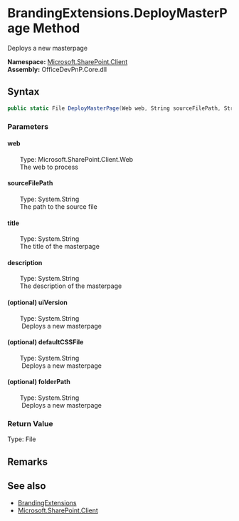 # BrandingExtensions.DeployMasterPage Method  
 Deploys a new masterpage   

**Namespace:** [Microsoft.SharePoint.Client](Microsoft.SharePoint.Client.md)  
**Assembly:** OfficeDevPnP.Core.dll  
## Syntax
```C#
public static File DeployMasterPage(Web web, String sourceFilePath, String title, String description, String uiVersion, String defaultCSSFile, String folderPath)
```
### Parameters
#### web  
&emsp;&emsp;Type: Microsoft.SharePoint.Client.Web  
&emsp;&emsp;The web to process  

  

#### sourceFilePath  
&emsp;&emsp;Type: System.String  
&emsp;&emsp;The path to the source file  

  

#### title  
&emsp;&emsp;Type: System.String  
&emsp;&emsp;The title of the masterpage  

  

#### description  
&emsp;&emsp;Type: System.String  
&emsp;&emsp;The description of the masterpage  

  

#### (optional) uiVersion  
&emsp;&emsp;Type: System.String  
&emsp;&emsp; Deploys a new masterpage   

  

#### (optional) defaultCSSFile  
&emsp;&emsp;Type: System.String  
&emsp;&emsp; Deploys a new masterpage   

  

#### (optional) folderPath  
&emsp;&emsp;Type: System.String  
&emsp;&emsp; Deploys a new masterpage   

  

### Return Value
Type: File  

## Remarks
  
## See also
- [BrandingExtensions](Microsoft.SharePoint.Client.BrandingExtensions.md) 
- [Microsoft.SharePoint.Client](Microsoft.SharePoint.Client.md) 
